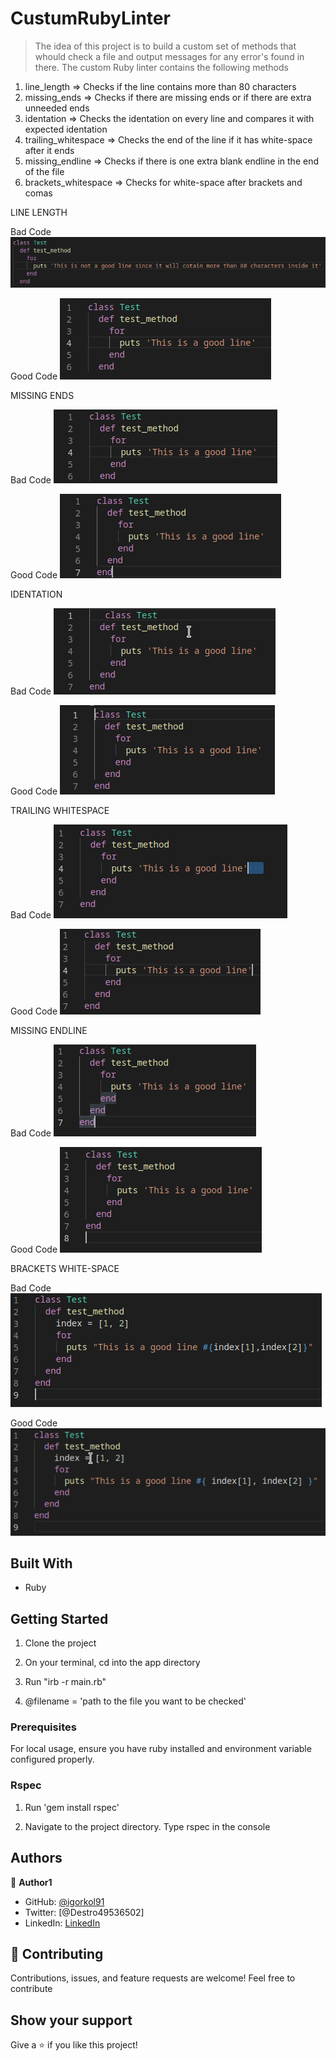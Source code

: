 # CustumRubyLinter

> The idea of this project is to build a custom set of methods that whould check a file and output messages
for any error's found in there.
The custom Ruby linter contains the following methods
1. line_length => Checks if the line contains more than 80 characters 
2. missing_ends => Checks if there are missing ends or if there are extra unneeded ends
3. identation => Checks the identation on every line and compares it with expected identation
4. trailing_whitespace => Checks the end of the line if it has white-space after it ends
5. missing_endline => Checks if there is one extra blank endline in the end of the file
6. brackets_whitespace => Checks for white-space after brackets and comas

LINE LENGTH

Bad Code
![Linters](./assets/line_length_badcode.png)

Good Code
![Linters](./assets/line_length_goodcode.png)

MISSING ENDS

Bad Code
![Linters](./assets/missing_ends_badcode.png)

Good Code
![Linters](./assets/missing_ends_goodcode.png)

IDENTATION

Bad Code
![Linters](./assets/identation_badcode.png)

Good Code
![Linters](./assets/identation_goodcode.png)

TRAILING WHITESPACE

Bad Code
![Linters](./assets/trailing_whitespace_badcode.png)

Good Code
![Linters](./assets/trailing_whitespace_goodcode.png)

MISSING ENDLINE

Bad Code
![Linters](./assets/missing_endline_badcode.png)

Good Code
![Linters](./assets/missing_endline_goodcode.png)

BRACKETS WHITE-SPACE

Bad Code
![Linters](./assets/brackets_whitespace_badcode.png)

Good Code
![Linters](./assets/brackets_whitespace_goodcode.png)



## Built With

- Ruby

## Getting Started

1. Clone the project
   
2. On your terminal, cd into the app directory

3. Run "irb -r main.rb"

4. @filename = 'path to the file you want to be checked'

### Prerequisites

For local usage, ensure you have ruby installed and environment variable configured properly.

### Rspec

1. Run 'gem install rspec'

2. Navigate to the project directory. Type rspec in the console

## Authors

:bust_in_silhouette: **Author1**

- GitHub: [@igorkol91](https://github.com/igorkol91)
- Twitter: [@Destro49536502]
- LinkedIn: [LinkedIn](https://linkedin.com/in/linkedinhandle)

## :handshake: Contributing

Contributions, issues, and feature requests are welcome!
Feel free to contribute

## Show your support

Give a ⭐️ if you like this project!
